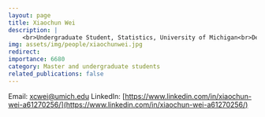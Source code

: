 ```yaml
---
layout: page
title: Xiaochun Wei
description: |
    <br>Undergraduate Student, Statistics, University of Michigan<br>Dec 2023 -- Present<br><span style='color:blue'>Undergraduate Research Assistance , University of Michigan</span>
img: assets/img/people/xiaochunwei.jpg
redirect: 
importance: 6680
category: Master and undergraduate students
related_publications: false
---
```

Email: [xcwei@umich.edu](mailto:xcwei@umich.edu)
LinkedIn: [https://www.linkedin.com/in/xiaochun-wei-a61270256/](https://www.linkedin.com/in/xiaochun-wei-a61270256/)
